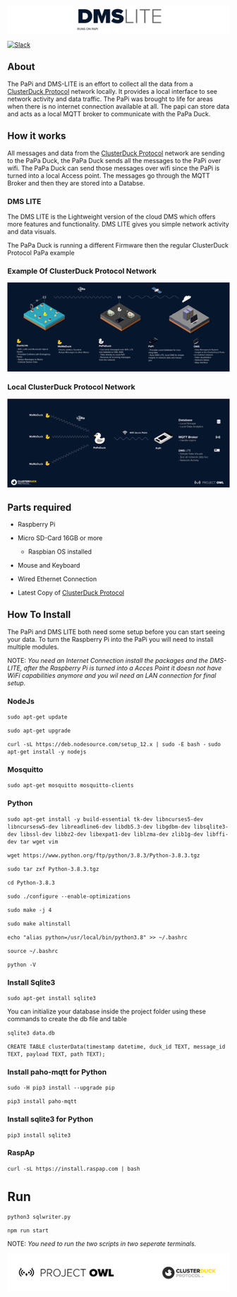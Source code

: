 ![logo](public/images/DMS-LITE.png)

 [![Slack](https://img.shields.io/badge/Join-Slack-blue)](https://www.project-owl.com/slack)
 
## About
The PaPi and DMS-LITE is an effort to collect all the data from a [ClusterDuck Protocol](https://github.com/Code-and-Response/ClusterDuck-Protocol) network locally. It provides a local interface to see network activity and data traffic. The PaPi was brought to life for areas when there is no internet connection available at all. The papi can store data and acts as a local MQTT broker to communicate with the PaPa Duck. 

## How it works 

All messages and data from the [ClusterDuck Protocol](https://github.com/Code-and-Response/ClusterDuck-Protocol) network are sending to the PaPa Duck, the PaPa Duck sends all the messages to the PaPi over wifi. The PaPa Duck can send those messages over wifi since the PaPi is turned into a local Access point. The messages go through the MQTT Broker and then they are stored into a Databse.

### DMS LITE
The DMS LITE is the Lightweight version of the cloud DMS which offers more features and functionality. DMS LITE gives you simple network activity and data visuals. 

The PaPa Duck is running a different Firmware then the regular ClusterDuck Protocol PaPa example

### Example Of ClusterDuck Protocol Network

![](public/images/CDP-NETWORK-EXPLAIN.jpg)

### Local ClusterDuck Protocol Network

![](public/images/PAPI-EXPLAIN.jpg)

## Parts required

- Raspberry Pi
- Micro SD-Card 16GB or more
  - Raspbian OS installed
- Mouse and Keyboard
- Wired Ethernet Connection 

- Latest Copy of [ClusterDuck Protocol](https://github.com/Code-and-Response/ClusterDuck-Protocol)

## How To Install
The PaPi and DMS LITE both need some setup before you can start seeing your data. To turn the Raspberry Pi into the PaPi you will need to install multiple modules. 

NOTE: *You need an Internet Connection install the packages and the DMS-LITE, after the Raspberry Pi is turned into a Acces Point it doesn not have WiFi capabilities anymore and you wil need an LAN connection for final setup.*


### NodeJs
`sudo apt-get update`

`sudo apt-get upgrade`

`curl -sL https://deb.nodesource.com/setup_12.x | sudo -E bash -`
`sudo apt-get install -y nodejs`

### Mosquitto
`sudo apt-get mosquitto mosquitto-clients`

### Python
`sudo apt-get install -y build-essential tk-dev libncurses5-dev libncursesw5-dev libreadline6-dev libdb5.3-dev libgdbm-dev libsqlite3-dev libssl-dev libbz2-dev libexpat1-dev liblzma-dev zlib1g-dev libffi-dev tar wget vim`

`wget https://www.python.org/ftp/python/3.8.3/Python-3.8.3.tgz`

`sudo tar zxf Python-3.8.3.tgz`

`cd Python-3.8.3`

`sudo ./configure --enable-optimizations`

`sudo make -j 4`

`sudo make altinstall`

`echo "alias python=/usr/local/bin/python3.8" >> ~/.bashrc`

`source ~/.bashrc`

`python -V`

### Install Sqlite3

`sudo apt-get install sqlite3`

You can initialize your database inside the project folder using these commands to create the db file and table

`sqlite3 data.db`

`CREATE TABLE clusterData(timestamp datetime, duck_id TEXT, message_id TEXT, payload TEXT, path TEXT);`

### Install paho-mqtt for Python

`sudo -H pip3 install --upgrade pip`

`pip3 install paho-mqtt`

### Install sqlite3 for Python

`pip3 install sqlite3`

### RaspAp
`curl -sL https://install.raspap.com | bash`

# Run

`python3 sqlwriter.py`

`npm run start`

NOTE: *You need to run the two scripts in two seperate terminals.*


![logo](public/images/footer.png)

